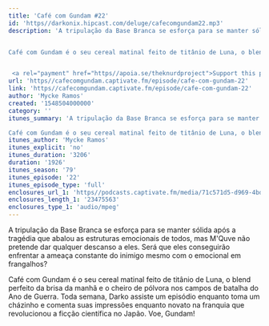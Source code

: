 ```yaml
---
title: 'Café com Gundam #22'
id: 'https//darkonix.hipcast.com/deluge/cafecomgundam22.mp3'
description: 'A tripulação da Base Branca se esforça para se manter sólida após a tragédia que abalou as estruturas emocionais de todos, mas MQuve não pretende dar qualquer descanso a eles. Será que eles conseguirão enfrentar a ameaça constante do inimigo mesmo com o emocional em frangalhos?


Café com Gundam é o seu cereal matinal feito de titânio de Luna, o blend perfeito da brisa da manhã e o cheiro de pólvora nos campos de batalha do Ano de Guerra. Toda semana, Darko assiste um episódio enquanto toma um cházinho e comenta suas impressões enquanto novato na franquia que revolucionou a ficção científica no Japão. Voe, Gundam!


 <a rel="payment" href="https//apoia.se/theknurdproject">Support this podcast</a>'
url: 'https//cafecomgundam.captivate.fm/episode/cafe-com-gundam-22'
link: 'https//cafecomgundam.captivate.fm/episode/cafe-com-gundam-22'
author: 'Mycke Ramos'
created: '1548504000000'
category: ''
itunes_summary: 'A tripulação da Base Branca se esforça para se manter sólida após a tragédia que abalou as estruturas emocionais de todos, mas MQuve não pretende dar qualquer descanso a eles. Será que eles conseguirão enfrentar a ameaça constante do inimigo mesmo com o emocional em frangalhos?

Café com Gundam é o seu cereal matinal feito de titânio de Luna, o blend perfeito da brisa da manhã e o cheiro de pólvora nos campos de batalha do Ano de Guerra. Toda semana, Darko assiste um episódio enquanto toma um cházinho e comenta suas impressões enquanto novato na franquia que revolucionou a ficção científica no Japão. Voe, Gundam!'
itunes_author: 'Mycke Ramos'
itunes_explicit: 'no'
itunes_duration: '3206'
duration: '1926'
itunes_season: '79'
itunes_episode: '22'
itunes_episode_type: 'full'
enclosures_url_1: 'https//podcasts.captivate.fm/media/71c571d5-d969-4bd2-b8c5-261186809afd/cafecomgundam22_tc.mp3'
enclosures_length_1: '23475563'
enclosures_type_1: 'audio/mpeg'
---
```

A tripulação da Base Branca se esforça para se manter sólida após a tragédia que abalou as estruturas emocionais de todos, mas M'Quve não pretende dar qualquer descanso a eles. Será que eles conseguirão enfrentar a ameaça constante do inimigo mesmo com o emocional em frangalhos?

Café com Gundam é o seu cereal matinal feito de titânio de Luna, o blend perfeito da brisa da manhã e o cheiro de pólvora nos campos de batalha do Ano de Guerra. Toda semana, Darko assiste um episódio enquanto toma um cházinho e comenta suas impressões enquanto novato na franquia que revolucionou a ficção científica no Japão. Voe, Gundam!